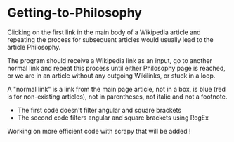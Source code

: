 # Getting-to-Philosophy
Clicking on the first link in the main body of a Wikipedia article and repeating the process for subsequent articles would usually lead to the article Philosophy.
 
The program should receive a Wikipedia link as an input, go to another normal link and repeat this process until either Philosophy page is reached, or we are in an article without any outgoing Wikilinks, or stuck in a loop.
 
A "normal link" is a link from the main page article, not in a box, is blue (red is for non-existing articles), not in parentheses, not italic and not a footnote.
<ul>
 <li>The first code doesn't filter angular and square brackets</li>
 <li>The second code filters angular and square brackets using RegEx</li>
 
 
 </ul
 
 # Working on more efficient code with scrapy that will be added !
